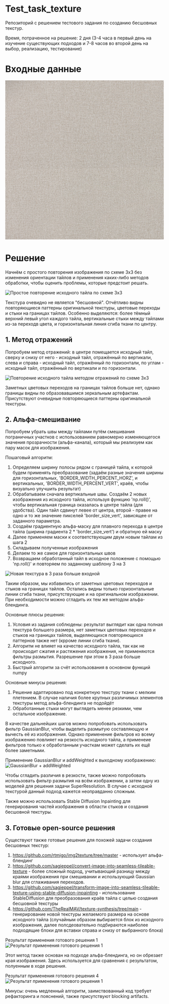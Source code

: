 # Test_task_texture
Репозиторий с решением тестового задания по созданию бесшовных текстур.

Время, потраченное на решение: 2 дня (3-4 часа в первый день на изучение существующих подходов и 7-8 часов во второй день на выбор, реализацию, тестирование)

# Входные данные
![Входное изображение текстуры ткани](/images/texture.png)

# Решение

Начнём с простого повторения изображения по схеме 3х3 без изменения ориентации тайлов и применения каких-либо методов обработки, чтобы оценить проблемы, которые предстоит решать.

![Простое повторение исходного тайла по схеме 3х3](/images/texture_repeated.png)

Текстура очевидно не является "бесшовной". Отчётливо видны повторяющиеся паттерны оригинальной текстуры, цветовые переходы и стыки на границах тайлов. Особенно выделяются: более тёмный верхний левый угол каждого тайла, вертикальные стыки между тайлами из-за переходв цвета, и горизонтальная линия сгиба ткани по центру.

## 1. Метод отражений
Попробуем метод отражений: в центре помещается исходный тайл, сверху и снизу от него - исходный тайл, отражённый по вертикали, слева и справа - исходный тайл, отражённый по горизонтали, по углам - исходный тайл, отражённый по вертикали и по горизонтали.

![Повторение исходного тайла методом отражений по схеме 3х3](/images/texture_mirrored.png)

Заметных цветовых переходов на границах тайлов больше нет, однако границы видны по образовавшимся зеркальным артефактам. Присутствуют очевидные повторяющиеся паттерны оригинальной текстуры.

## 2. Альфа-смешивание

Попробуем убрать швы между тайлами путём смешивания пограничных участков с использованием равномерно изменяющегося значения прозрачности (альфа-канала), который мы реализуем как пару масок для изображения.

Пошаговый алгоритм: 

 1. Определяем ширину полосы рядом с границей тайла, к которой будем применять преобразование (задаём разные значения ширины для горизонтальных, 'BORDER_WIDTH_PERCENT_HORZ', и вертикальных, 'BORDER_WIDTH_PERCENT_VERT', краёв, чтобы визуально улучшить результат)
 2. Обрабатываем сначала вертикальные швы. Создаём 2 новых изображения из исходного тайла, используя функцию 'np.roll()', чтобы вертикальная граница оказалась в центре тайла (для удобства). Один тайл сдвинут левее от центра, второй - правее на одно и то же значение пикселей 'border_size_vert', зависящее от заданного параметра.
 3. Создаём градиентную альфа-маску для плавного перехода в центре тайла (ширина градиента 2 * 'border_size_vert') и обратную ей маску
 4. Далее применяем маски к соответствующим двум новым тайлам из шага 2
 5. Складываем полученные изображения
 6. Делаем то же самое для горизонтальных швов
 7. Возвращаем обработанный тайл в исходное положение с помощью 'np.roll()' и повторяем по заданному шаблону 3 на 3

![Новая текстура в 3 раза больше входной](/images/resulting_texture.png)

Таким образом, мы избавились от заметных цветовых переходов и стыков на границах тайлов. Остались видны только горизонтальные линии сгиба ткани, присутствующие и на оригинальном изображении. При необходимости можно сгладить их тем же методом альфа-блендинга.

Основные плюсы решения:
1. Условия из задания соблюдены: результат выглядит как одна полная текстура большего размера, нет заметных цветовых переходов и стыков на границах тайлов, выделяющихся повторяющихся паттернов также нет (крроме линии сгиба ткани). 
2. Алгоритм не влияет на качество исходного тайла, так как не происходит сжатия и растяжения изображения, не применяются фильтры размытия. Разрешение при этом в 3 раза больше исходного.
3. Быстрый алгоритм за счёт использования в основном функций numpy

Основные минусы решения: 
1. Решение адаптировано под конкретную текстуру ткани с мелким плетением. В случае наличия более крупных различимых элементов текстуры метод альфа-блендинга не подойдёт
2. Обработанные стыки могут выглядеть менее резкими, чем остальное изображение. 

В качестве дальнейших шагов можно попробовать использовать фильтр GaussianBlur, чтобы выделить размытую составляющую и вычесть её из изображения. Однако применение фильтров ко всему изображению повлияет на резкость исходного тайла, а применеие фильтров только к обработанным участкам может сделать их ещё более заметными. 

Применение GaussianBlur и addWeighted к выходному изображению:
![GaussianBlur + addWeighted](/images/resulting_blur_addweighted.png)

Чтобы сгладить различия в резкости, также можно попробовать использовать фильтр размытия на всём изображении, а затем одну из моделей для решения задачи SuperResolution. В случае с исходной текстурой данный подход кажется неоправданно сложным.

Также можно использовать Stable Diffusion Inpainting для генерирования частей изображения в области стыков и создания бесшовной текстуры.

##  3. Готовые open-source решения 
Существуют также готовые решения для похожей задачи создания бесшовных текстур: 

1.   https://github.com/rtmigo/img2texture/tree/master - использует альфа-блендинг
2.   https://github.com/sagieppel/convert-image-into-seamless-tileable-texture - более сложный подход, учитывающий разницу между краями изображения при смешивании и использующий Gaussian blur для сглаживания переходов.
3. https://github.com/sagieppel/transform-image-into-seamless-tileable-texture-using-stable-diffusion-inpainting - использование StableDiffusion для преобразования краёв тайла с целью создания бесшовной текстуры
4. https://github.com/TheRealMAV/texture-synthesis/tree/main - генерирование новой текстуры желаемого размера на основе исходного тайла (случайным образом выбирается блок из исходного изображения, далее полсдеовательно подбираются наиболее подходящие блоки для вставки справа и снизу от выбранного блока)

 Результат применения готового решения 1
 ![ Результат применения готового решения 1](/images/existing_solution_1.png)

 Этот метод также основан на подходе альфа-блендинга, но он обрезает края изображения. Здесь используется для сравнения с результатом, полуенным в ходе решения.

  Результат применения готового решения 4
   ![ Результат применения готового решения 1](/images/existing_solution_2.png)

  Минусы: очень медленный алгоритм, заимствованный код требует рефакторинга и пояснений, также присутствуют blocking artifacts.
 
